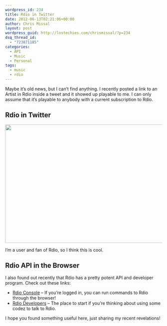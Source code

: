 ```yaml
---
wordpress_id: 234
title: Rdio in Twitter
date: 2012-06-13T02:21:06+00:00
author: Chris Missal
layout: post
wordpress_guid: http://lostechies.com/chrismissal/?p=234
dsq_thread_id:
  - "723871185"
categories:
  - API
  - Music
  - Personal
tags:
  - music
  - rdio
---
```

Maybe it&#8217;s old news, but I can&#8217;t find anything. I recently posted a link to an Artist in Rdio inside a tweet and it showed up playable to me. I can only assume that it&#8217;s playable to anybody with a current subscription to Rdio.

## Rdio in Twitter

[<img class="alignnone size-full wp-image-242" title="Rdio in Twitter" src="http://clayvessel.org/clayvessel/wp-content/uploads/2012/06/rdio-in-twitter1.png" alt="" width="526" height="380" srcset="http://clayvessel.org/clayvessel/wp-content/uploads/2012/06/rdio-in-twitter1.png 526w, http://clayvessel.org/clayvessel/wp-content/uploads/2012/06/rdio-in-twitter1-300x217.png 300w" sizes="(max-width: 526px) 100vw, 526px" />](http://clayvessel.org/clayvessel/wp-content/uploads/2012/06/rdio-in-twitter1.png)

I&#8217;m a user and fan of Rdio, so I think this is cool.

## Rdio API in the Browser

I also found out recently that Rdio has a pretty potent API and developer program. Check out these links:

  * [Rdio Console](http://rdio.github.com/playback-console/) &#8211; If you&#8217;re logged in, you can run commands to Rdio through the browser!
  * [Rdio Developers](http://developer.rdio.com/) &#8211; The place to start if you&#8217;re thinking about using some codez to talk to Rdio.

I hope you found something useful here, just sharing my recent revelations!